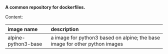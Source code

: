 **A common repository for dockerfiles.**

Content:

|image name|description|
|:---|:---|
|alpine-python3-base|a image for python3 based on alpine; the base image for other python images|

